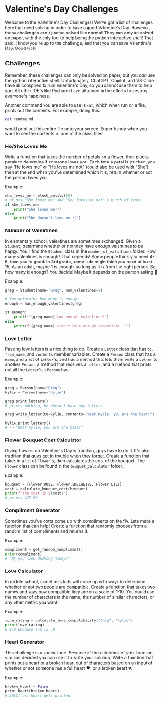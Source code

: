 # Valentine's Day Challenges

Welcome to the Valentine's Day Challenges! We've got a list of challenges here that need solving in order to have
a good Valentine's Day. However, these challenges can't just be solved like normal! They can only be solved on paper,
with the only tool to help being the python interactive shell! That said, I know you're up to the challenge, and that
you can save Valentine's Day. Good luck!


## Challenges

Remember, these challenges can only be solved on paper, but you _can_ use the python interactive shell. Unfortunately,
ChatGPT, Copilot, and VS Code have all conspired to ruin Valentine's Day, so you cannot use them to help you. All other
IDE's like Pycharm have all joined in the efforts to destroy everyone's happiness.

Another command you are able to use is `cat`, which when run on a file, prints out the contents. For example, doing this:

```bash
cat readme.md
```

would print out this entire file onto your screen. Super handy when you want to see the contents of one of the class
files!


### He/She Loves Me

Write a function that takes the number of petals on a flower, then plucks petals to determine if someone loves you.
Each time a petal is plucked, you say "He loves me" or "He loves me not" (could also be used with "She") then at the
end when you've determined which it is, return whether or not the person loves you.

Example:

```python
she_loves_me = pluck_petals(30)
# prints "She loves me" and "She loves me not" a bunch of times
if she_loves_me:
    print("She loves me!")
else:
    print("She doesn't love me :(")
```


### Number of Valentines

In elementary school, valentines are sometimes exchanged. Given a `Student`, determine whether or not they have enough
valentines to be happy. You'll find the `Student` class in the `number_of_valentines` folder. How many valentines is
enough? That depends! Some people think you need 4-5, then you're good. In 3rd grade, some kids might think you need
at least 15. As an adult, maybe 1 is enough, so long as it is from the right person. So how many is enough? You decide!
Maybe it depends on the person asking 🤔

Example:

```python
greg = Student(name="Greg", num_valentines=9)

# You determine how many is enough
enough = has_enough_valentines(greg)

if enough:
    print(f"{greg.name} had enough valentines!")
else:
    print(f"{greg.name} didn't have enough valentines :(")
```


### Love Letter

Passing love letters is a nice thing to do. Create a `Letter` class that has `to`, `from_name`, and `contents` member variables.
Create a `Person` class that has a `name`, and a list of `Letter`'s, and has a method that lets them write a `Letter`
to another `Person`, a method that receives a `Letter`, and a method that prints out all the `Letter`'s a `Person` has.

Example:

```python
greg = Person(name="Greg")
kylie = Person(name="Kylie")

greg.print_letters()
# prints nothing, he doesn't have any letters

greg.write_letter(to=kylie, contents="Dear Kylie, you are the best!")

kylie.print_letters()
# -> "Dear Kylie, you are the best!"
```


### Flower Bouquet Cost Calculator

Giving flowers on Valentine's Day is tradition, guys have to do it. It's also tradition that guys get in trouble when
they forget. Create a function that takes in a list of `Flower`'s, then calculates the cost of the bouquet. The `Flower`
class can be found in the `bouquet_calculator` folder.

Example:

```python
bouquet = [Flower.ROSE, Flower.EDELWEISS, Flower.LILY]
cost = calculate_bouquet_cost(bouquet)
print(f"The cost is ${cost}")
# prints $27.99
```


### Compliment Generator

Sometimes you've gotta come up with compliments on the fly. Lets make a function that can help! Create a function that
randomly chooses from a random list of compliments and returns it.

Example:

```python
compliment = get_random_compliment()
print(compliment)
# "My you look dashing today!"
```


### Love Calculator

In middle school, sometimes kids will come up with ways to determine whether or not two people are compatible. Create
a function that takes two names and says how compatible they are on a scale of 1-10. You could use the number of
characters in the name, the number of similar characters, or any other metric you want!

Example:

```python
love_rating = calculate_love_compatibility("Greg", "Kylie")
print(love_rating)
# 8.0 because 4/5 is .8
```


### Heart Generator

This challenge is a special one. Because of the outcomes of your function, vim has decided you can use it to write your
solution. Write a function that prints out a heart or a broken heart out of characters based on an input of whether or
not someone has a full heart ❤️, or a broken heart 💔.

Example:

```python
broken_heart = False
print_heart(broken_heart)
# ASCII art heart gets printed
```
